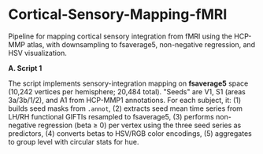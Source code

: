# Cortical-Sensory-Mapping-fMRI
Pipeline for mapping cortical sensory integration from fMRI using the HCP-MMP atlas, with downsampling to fsaverage5, non-negative regression, and HSV visualization.



**A. Script 1**

The script implements sensory-integration mapping on **fsaverage5** space (10,242 vertices per hemisphere; 20,484 total). "Seeds" are V1, S1 (areas 3a/3b/1/2), and A1 from HCP-MMP1 annotations. For each subject, it:
(1) builds seed masks from `.annot`, 
(2) extracts seed mean time series from LH/RH functional GIFTIs resampled to fsaverage5,
(3) performs non-negative regression (beta ≥ 0) per vertex using the three seed series as predictors, 
(4) converts betas to HSV/RGB color encodings, 
(5) aggregates to group level with circular stats for hue.



